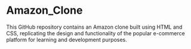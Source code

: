 # Amazon_Clone
This GitHub repository contains an Amazon clone built using HTML and CSS, replicating the design and functionality of the popular e-commerce platform for learning and development purposes.
